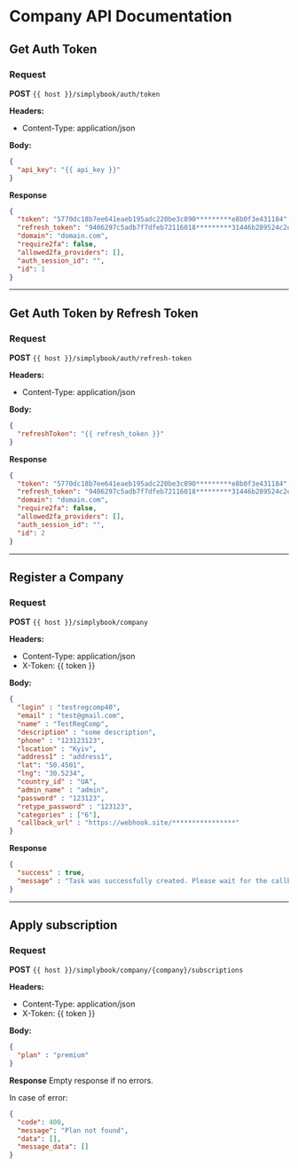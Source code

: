 # Company API Documentation

## Get Auth Token

### Request
**POST** `{{ host }}/simplybook/auth/token`

**Headers:**
- Content-Type: application/json

**Body:**
```json
{
  "api_key": "{{ api_key }}"
}
```
**Response**
```json
{
  "token": "5770dc18b7ee641eaeb195adc220be3c890*********e8b0f3e431184",
  "refresh_token": "9406297c5adb7f7dfeb72116018*********31446b289524c2e736b934e8790d",
  "domain": "domain.com",
  "require2fa": false,
  "allowed2fa_providers": [],
  "auth_session_id": "",
  "id": 1
}
```

---------------

## Get Auth Token by Refresh Token

### Request
**POST** `{{ host }}/simplybook/auth/refresh-token`

**Headers:**
- Content-Type: application/json

**Body:**
```json
{
  "refreshToken": "{{ refresh_token }}"
}

```
**Response**
```json
{
  "token": "5770dc18b7ee641eaeb195adc220be3c890*********e8b0f3e431184",
  "refresh_token": "9406297c5adb7f7dfeb72116018*********31446b289524c2e736b934e8790d",
  "domain": "domain.com",
  "require2fa": false,
  "allowed2fa_providers": [],
  "auth_session_id": "",
  "id": 2
}
```


---------------

## Register a Company

### Request
**POST** `{{ host }}/simplybook/company`

**Headers:**
- Content-Type: application/json
- X-Token: {{ token }}

**Body:**
```json
{
  "login" : "testregcomp40",
  "email" : "test@gmail.com",
  "name" : "TestRegComp",
  "description" : "some description",
  "phone" : "123123123",
  "location" : "Kyiv",
  "address1" : "address1",
  "lat": "50.4501",
  "lng": "30.5234",
  "country_id" : "UA",
  "admin_name" : "admin",
  "password" : "123123",
  "retype_password" : "123123",
  "categories" : ["6"],
  "callback_url" : "https://webhook.site/****************"
}


```
**Response**
```json
{
  "success" : true,
  "message" : "Task was successfully created. Please wait for the callback"
}
```

---------------

## Apply subscription

### Request
**POST** `{{ host }}/simplybook/company/{company}/subscriptions`

**Headers:**
- Content-Type: application/json
- X-Token: {{ token }}

**Body:**
```json
{
  "plan" : "premium"
}


```
**Response**
Empty response if no errors.

In case of error:
```json
{
  "code": 400,
  "message": "Plan not found",
  "data": [],
  "message_data": []
}
```
